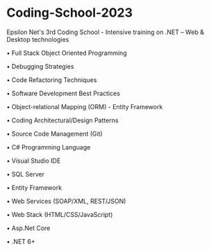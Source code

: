# Coding-School-2023
Epsilon Net's 3rd Coding School - Intensive training on .ΝΕΤ – Web &amp; Desktop technologies

• Full Stack Object Oriented Programming 

• Debugging Strategies 

• Code Refactoring Techniques 

• Software Development Best Practices

• Object-relational Mapping (ORM) - Entity Framework

• Coding Architectural/Design Patterns

• Source Code Management (Git)

• C# Programming Language

• Visual Studio IDE

• SQL Server

• Entity Framework

• Web Services (SOAP/XML, REST/JSON)

• Web Stack (HTML/CSS/JavaScript)

• Asp.Net Core

• .NET 6+

